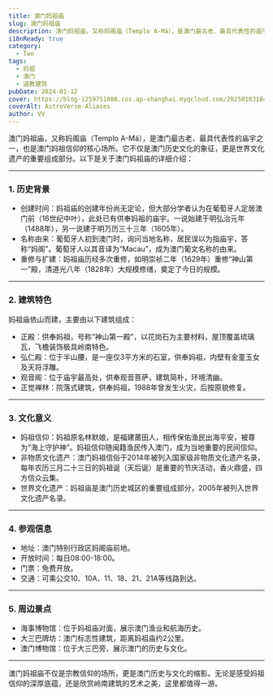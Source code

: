 ```yaml
---
title: 澳门妈祖庙
slug: 澳门妈祖庙
description: 澳门妈祖庙，又称妈阁庙（Templo A-Má），是澳门最古老、最具代表性的庙宇之一，也是澳门妈祖信仰的核心场所。
i18nReady: true
category:
  - Two
tags:
  - 妈祖
  - 澳门
  - 道教建筑
pubDate: 2024-01-12
cover: https://blog-1259751088.cos.ap-shanghai.myqcloud.com/20250103184852157.png?imageSlim
coverAlt: AstroVerse-Aliases
author: VV
---
```


澳门妈祖庙，又称妈阁庙（Templo A-Má），是澳门最古老、最具代表性的庙宇之一，也是澳门妈祖信仰的核心场所。它不仅是澳门历史文化的象征，更是世界文化遗产的重要组成部分。以下是关于澳门妈祖庙的详细介绍：

---

### 1. 历史背景
- 创建时间：妈祖庙的创建年份尚无定论，但大部分学者认为在葡萄牙人定居澳门前（16世纪中叶），此处已有供奉妈祖的庙宇。一说始建于明弘治元年（1488年），另一说建于明万历三十三年（1605年）。
- 名称由来：葡萄牙人初到澳门时，询问当地名称，居民误以为指庙宇，答称“妈阁”。葡萄牙人以其音译为“Macau”，成为澳门葡文名称的由来。
- 重修与扩建：妈祖庙历经多次重修，如明崇祯二年（1629年）重修“神山第一”殿，清道光八年（1828年）大规模修缮，奠定了今日的规模。

---

### 2. 建筑特色
妈祖庙依山而建，主要由以下建筑组成：
- 正殿：供奉妈祖，号称“神山第一殿”，以花岗石为主要材料，屋顶覆盖琉璃瓦，飞檐装饰极具岭南特色。
- 弘仁殿：位于半山腰，是一座仅3平方米的石室，供奉妈祖，内壁有金童玉女及天将浮雕。
- 观音阁：位于庙宇最高处，供奉观音菩萨，建筑简朴，环境清幽。
- 正觉禅林：院落式建筑，供奉妈祖，1988年曾发生火灾，后按原貌修复。

---

### 3. 文化意义
- 妈祖信仰：妈祖原名林默娘，是福建莆田人，相传保佑渔民出海平安，被尊为“海上守护神”。妈祖信仰随闽籍渔民传入澳门，成为当地重要的民间信仰。
- 非物质文化遗产：澳门妈祖信俗于2014年被列入国家级非物质文化遗产名录，每年农历三月二十三日的妈祖诞（天后诞）是重要的节庆活动，香火鼎盛，四方信众云集。
- 世界文化遗产：妈祖庙是澳门历史城区的重要组成部分，2005年被列入世界文化遗产名录。

---

### 4. 参观信息
- 地址：澳门特别行政区妈阁庙前地。
- 开放时间：每日08:00-18:00。
- 门票：免费开放。
- 交通：可乘公交10、10A、11、18、21、21A等线路到达。

---

### 5. 周边景点
- 海事博物馆：位于妈祖庙对面，展示澳门渔业和航海历史。
- 大三巴牌坊：澳门标志性建筑，距离妈祖庙约2公里。
- 澳门博物馆：位于大三巴旁，展示澳门的历史与文化。

---

澳门妈祖庙不仅是宗教信仰的场所，更是澳门历史与文化的缩影。无论是感受妈祖信仰的深厚底蕴，还是欣赏岭南建筑的艺术之美，这里都值得一游。